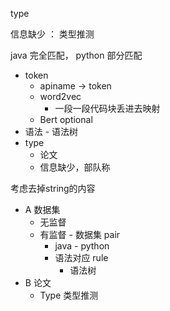 type


信息缺少 ： 类型推测

java 完全匹配， python 部分匹配

- token
    - apiname -> token 
    - word2vec
        - 一段一段代码块丢进去映射
    - Bert optional
- 语法 - 语法树
- type 
    - 论文
    - 信息缺少，部队称



考虑去掉string的内容

- A 数据集
    - 无监督
    - 有监督 - 数据集 pair
        - java - python
        - 语法对应 rule
            - 语法树
- B 论文
    - Type  类型推测